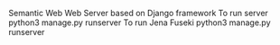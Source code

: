 Semantic Web
Web Server based on Django framework
To run server
python3 manage.py runserver
To run Jena Fuseki
python3 manage.py runserver
